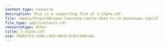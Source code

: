 ```yaml
---
content_type: resource
description: This is a supporting file of 3_alpha.cdf.
file: /media/https%3A/open-learning-course-data-rc.s3.amazonaws.com/22-02-introduction-to-applied-nuclear-physics-spring-2012/f9885f23c500c60399cd5cbe7499ca61_3_alpha.cdf
file_type: application/x-cdf
resourcetype: Other
title: 3_alpha.cdf
uid: f9885f23-c500-c603-99cd-5cbe7499ca61
---
```

